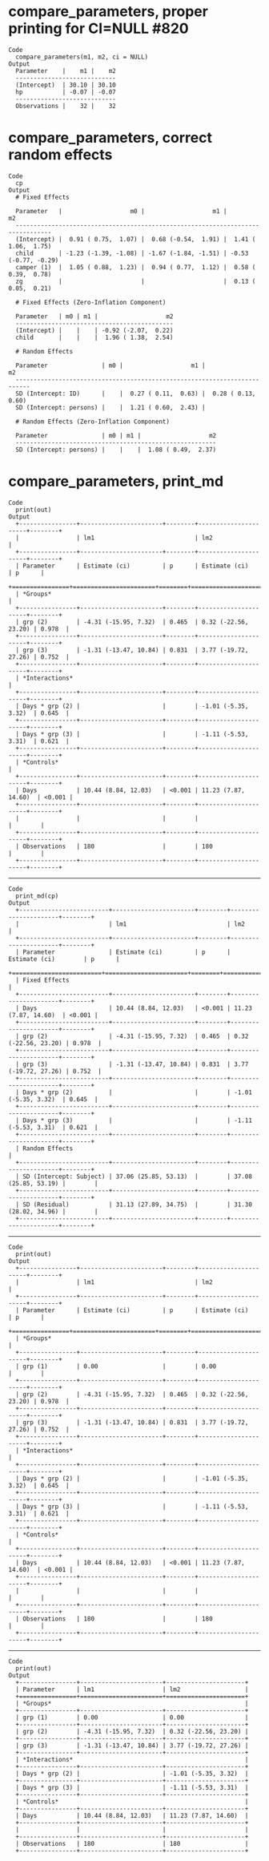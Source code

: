 # compare_parameters, proper printing for CI=NULL #820

    Code
      compare_parameters(m1, m2, ci = NULL)
    Output
      Parameter    |    m1 |    m2
      ----------------------------
      (Intercept)  | 30.10 | 30.10
      hp           | -0.07 | -0.07
      ----------------------------
      Observations |    32 |    32

# compare_parameters, correct random effects

    Code
      cp
    Output
      # Fixed Effects
      
      Parameter   |                   m0 |                   m1 |                   m2
      --------------------------------------------------------------------------------
      (Intercept) |  0.91 ( 0.75,  1.07) |  0.68 (-0.54,  1.91) |  1.41 ( 1.06,  1.75)
      child       | -1.23 (-1.39, -1.08) | -1.67 (-1.84, -1.51) | -0.53 (-0.77, -0.29)
      camper (1)  |  1.05 ( 0.88,  1.23) |  0.94 ( 0.77,  1.12) |  0.58 ( 0.39,  0.78)
      zg          |                      |                      |  0.13 ( 0.05,  0.21)
      
      # Fixed Effects (Zero-Inflation Component)
      
      Parameter   | m0 | m1 |                   m2
      --------------------------------------------
      (Intercept) |    |    | -0.92 (-2.07,  0.22)
      child       |    |    |  1.96 ( 1.38,  2.54)
      
      # Random Effects
      
      Parameter               | m0 |                   m1 |                   m2
      --------------------------------------------------------------------------
      SD (Intercept: ID)      |    |  0.27 ( 0.11,  0.63) |  0.28 ( 0.13,  0.60)
      SD (Intercept: persons) |    |  1.21 ( 0.60,  2.43) |                     
      
      # Random Effects (Zero-Inflation Component)
      
      Parameter               | m0 | m1 |                   m2
      --------------------------------------------------------
      SD (Intercept: persons) |    |    |  1.08 ( 0.49,  2.37)

# compare_parameters, print_md

    Code
      print(out)
    Output
      +----------------+-----------------------+--------+----------------------+--------+
      |                | lm1                            | lm2                           |
      +----------------+-----------------------+--------+----------------------+--------+
      | Parameter      | Estimate (ci)         | p      | Estimate (ci)        | p      |
      +================+=======================+========+======================+========+
      | *Groups*                                                                        |
      +----------------+-----------------------+--------+----------------------+--------+
      | grp (2)        | -4.31 (-15.95, 7.32)  | 0.465  | 0.32 (-22.56, 23.20) | 0.978  |
      +----------------+-----------------------+--------+----------------------+--------+
      | grp (3)        | -1.31 (-13.47, 10.84) | 0.831  | 3.77 (-19.72, 27.26) | 0.752  |
      +----------------+-----------------------+--------+----------------------+--------+
      | *Interactions*                                                                  |
      +----------------+-----------------------+--------+----------------------+--------+
      | Days * grp (2) |                       |        | -1.01 (-5.35, 3.32)  | 0.645  |
      +----------------+-----------------------+--------+----------------------+--------+
      | Days * grp (3) |                       |        | -1.11 (-5.53, 3.31)  | 0.621  |
      +----------------+-----------------------+--------+----------------------+--------+
      | *Controls*                                                                      |
      +----------------+-----------------------+--------+----------------------+--------+
      | Days           | 10.44 (8.84, 12.03)   | <0.001 | 11.23 (7.87, 14.60)  | <0.001 |
      +----------------+-----------------------+--------+----------------------+--------+
      |                |                       |        |                      |        |
      +----------------+-----------------------+--------+----------------------+--------+
      | Observations   | 180                   |        | 180                  |        |
      +----------------+-----------------------+--------+----------------------+--------+ 

---

    Code
      print_md(cp)
    Output
      +-------------------------+-----------------------+--------+----------------------+--------+
      |                         | lm1                            | lm2                           |
      +-------------------------+-----------------------+--------+----------------------+--------+
      | Parameter               | Estimate (ci)         | p      | Estimate (ci)        | p      |
      +=========================+=======================+========+======================+========+
      | Fixed Effects                                                                            |
      +-------------------------+-----------------------+--------+----------------------+--------+
      | Days                    | 10.44 (8.84, 12.03)   | <0.001 | 11.23 (7.87, 14.60)  | <0.001 |
      +-------------------------+-----------------------+--------+----------------------+--------+
      | grp (2)                 | -4.31 (-15.95, 7.32)  | 0.465  | 0.32 (-22.56, 23.20) | 0.978  |
      +-------------------------+-----------------------+--------+----------------------+--------+
      | grp (3)                 | -1.31 (-13.47, 10.84) | 0.831  | 3.77 (-19.72, 27.26) | 0.752  |
      +-------------------------+-----------------------+--------+----------------------+--------+
      | Days * grp (2)          |                       |        | -1.01 (-5.35, 3.32)  | 0.645  |
      +-------------------------+-----------------------+--------+----------------------+--------+
      | Days * grp (3)          |                       |        | -1.11 (-5.53, 3.31)  | 0.621  |
      +-------------------------+-----------------------+--------+----------------------+--------+
      | Random Effects                                                                           |
      +-------------------------+-----------------------+--------+----------------------+--------+
      | SD (Intercept: Subject) | 37.06 (25.85, 53.13)  |        | 37.08 (25.85, 53.19) |        |
      +-------------------------+-----------------------+--------+----------------------+--------+
      | SD (Residual)           | 31.13 (27.89, 34.75)  |        | 31.30 (28.02, 34.96) |        |
      +-------------------------+-----------------------+--------+----------------------+--------+ 

---

    Code
      print(out)
    Output
      +----------------+-----------------------+--------+----------------------+--------+
      |                | lm1                            | lm2                           |
      +----------------+-----------------------+--------+----------------------+--------+
      | Parameter      | Estimate (ci)         | p      | Estimate (ci)        | p      |
      +================+=======================+========+======================+========+
      | *Groups*                                                                        |
      +----------------+-----------------------+--------+----------------------+--------+
      | grp (1)        | 0.00                  |        | 0.00                 |        |
      +----------------+-----------------------+--------+----------------------+--------+
      | grp (2)        | -4.31 (-15.95, 7.32)  | 0.465  | 0.32 (-22.56, 23.20) | 0.978  |
      +----------------+-----------------------+--------+----------------------+--------+
      | grp (3)        | -1.31 (-13.47, 10.84) | 0.831  | 3.77 (-19.72, 27.26) | 0.752  |
      +----------------+-----------------------+--------+----------------------+--------+
      | *Interactions*                                                                  |
      +----------------+-----------------------+--------+----------------------+--------+
      | Days * grp (2) |                       |        | -1.01 (-5.35, 3.32)  | 0.645  |
      +----------------+-----------------------+--------+----------------------+--------+
      | Days * grp (3) |                       |        | -1.11 (-5.53, 3.31)  | 0.621  |
      +----------------+-----------------------+--------+----------------------+--------+
      | *Controls*                                                                      |
      +----------------+-----------------------+--------+----------------------+--------+
      | Days           | 10.44 (8.84, 12.03)   | <0.001 | 11.23 (7.87, 14.60)  | <0.001 |
      +----------------+-----------------------+--------+----------------------+--------+
      |                |                       |        |                      |        |
      +----------------+-----------------------+--------+----------------------+--------+
      | Observations   | 180                   |        | 180                  |        |
      +----------------+-----------------------+--------+----------------------+--------+ 

---

    Code
      print(out)
    Output
      +----------------+-----------------------+----------------------+
      | Parameter      | lm1                   | lm2                  |
      +================+=======================+======================+
      | *Groups*                                                      |
      +----------------+-----------------------+----------------------+
      | grp (1)        | 0.00                  | 0.00                 |
      +----------------+-----------------------+----------------------+
      | grp (2)        | -4.31 (-15.95, 7.32)  | 0.32 (-22.56, 23.20) |
      +----------------+-----------------------+----------------------+
      | grp (3)        | -1.31 (-13.47, 10.84) | 3.77 (-19.72, 27.26) |
      +----------------+-----------------------+----------------------+
      | *Interactions*                                                |
      +----------------+-----------------------+----------------------+
      | Days * grp (2) |                       | -1.01 (-5.35, 3.32)  |
      +----------------+-----------------------+----------------------+
      | Days * grp (3) |                       | -1.11 (-5.53, 3.31)  |
      +----------------+-----------------------+----------------------+
      | *Controls*                                                    |
      +----------------+-----------------------+----------------------+
      | Days           | 10.44 (8.84, 12.03)   | 11.23 (7.87, 14.60)  |
      +----------------+-----------------------+----------------------+
      |                |                       |                      |
      +----------------+-----------------------+----------------------+
      | Observations   | 180                   | 180                  |
      +----------------+-----------------------+----------------------+ 

